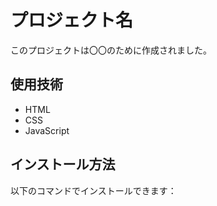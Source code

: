 # プロジェクト名
このプロジェクトは〇〇のために作成されました。

## 使用技術
- HTML
- CSS
- JavaScript

## インストール方法
以下のコマンドでインストールできます：
